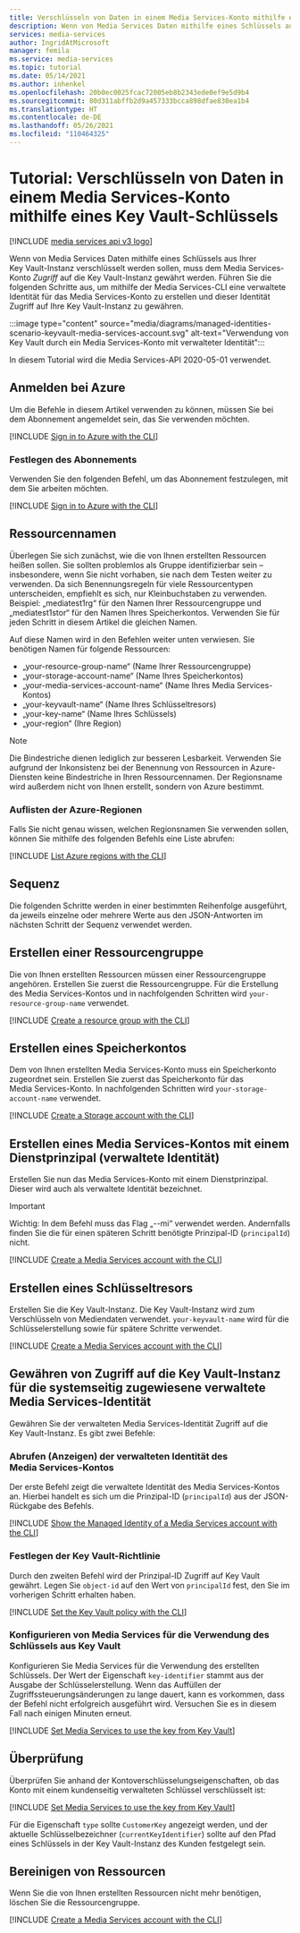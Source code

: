 ```yaml
---
title: Verschlüsseln von Daten in einem Media Services-Konto mithilfe eines Key Vault-Schlüssels
description: Wenn von Media Services Daten mithilfe eines Schlüssels aus Ihrer Key Vault-Instanz verschlüsselt werden sollen, muss dem Media Services-Konto *Zugriff* auf die Key Vault-Instanz gewährt werden. Führen Sie die folgenden Schritte aus, um mithilfe der Media Services-CLI eine verwaltete Identität für das Media Services-Konto zu erstellen und dieser Identität Key Vault-Zugriff zu gewähren.
services: media-services
author: IngridAtMicrosoft
manager: femila
ms.service: media-services
ms.topic: tutorial
ms.date: 05/14/2021
ms.author: inhenkel
ms.openlocfilehash: 20b0ec0025fcac72005eb8b2343ede0ef9e5d9b4
ms.sourcegitcommit: 80d311abffb2d9a457333bcca898dfae830ea1b4
ms.translationtype: HT
ms.contentlocale: de-DE
ms.lasthandoff: 05/26/2021
ms.locfileid: "110464325"
---
```

# <a name="tutorial-use-a-key-vault-key-to-encrypt-data-into-a-media-services-account"></a>Tutorial: Verschlüsseln von Daten in einem Media Services-Konto mithilfe eines Key Vault-Schlüssels

[!INCLUDE [media services api v3 logo](./includes/v3-hr.md)]

Wenn von Media Services Daten mithilfe eines Schlüssels aus Ihrer Key Vault-Instanz verschlüsselt werden sollen, muss dem Media Services-Konto *Zugriff* auf die Key Vault-Instanz gewährt werden. Führen Sie die folgenden Schritte aus, um mithilfe der Media Services-CLI eine verwaltete Identität für das Media Services-Konto zu erstellen und dieser Identität Zugriff auf Ihre Key Vault-Instanz zu gewähren.

:::image type="content" source="media/diagrams/managed-identities-scenario-keyvault-media-services-account.svg" alt-text="Verwendung von Key Vault durch ein Media Services-Konto mit verwalteter Identität":::



In diesem Tutorial wird die Media Services-API 2020-05-01 verwendet.

## <a name="sign-in-to-azure"></a>Anmelden bei Azure

Um die Befehle in diesem Artikel verwenden zu können, müssen Sie bei dem Abonnement angemeldet sein, das Sie verwenden möchten.

 [!INCLUDE [Sign in to Azure with the CLI](./includes/task-sign-in-azure-cli.md)]

### <a name="set-subscription"></a>Festlegen des Abonnements

Verwenden Sie den folgenden Befehl, um das Abonnement festzulegen, mit dem Sie arbeiten möchten.

[!INCLUDE [Sign in to Azure with the CLI](./includes/task-set-azure-subscription-cli.md)]

## <a name="resource-names"></a>Ressourcennamen

Überlegen Sie sich zunächst, wie die von Ihnen erstellten Ressourcen heißen sollen.  Sie sollten problemlos als Gruppe identifizierbar sein – insbesondere, wenn Sie nicht vorhaben, sie nach dem Testen weiter zu verwenden. Da sich Benennungsregeln für viele Ressourcentypen unterscheiden, empfiehlt es sich, nur Kleinbuchstaben zu verwenden. Beispiel: „mediatest1rg“ für den Namen Ihrer Ressourcengruppe und „mediatest1stor“ für den Namen Ihres Speicherkontos. Verwenden Sie für jeden Schritt in diesem Artikel die gleichen Namen.

Auf diese Namen wird in den Befehlen weiter unten verwiesen.  Sie benötigen Namen für folgende Ressourcen:

- „your-resource-group-name“ (Name Ihrer Ressourcengruppe)
- „your-storage-account-name“ (Name Ihres Speicherkontos)
- „your-media-services-account-name“ (Name Ihres Media Services-Kontos)
- „your-keyvault-name“ (Name Ihres Schlüsseltresors)
- „your-key-name“ (Name Ihres Schlüssels)
- „your-region“ (Ihre Region)

> [!NOTE]
> Die Bindestriche dienen lediglich zur besseren Lesbarkeit. Verwenden Sie aufgrund der Inkonsistenz bei der Benennung von Ressourcen in Azure-Diensten keine Bindestriche in Ihren Ressourcennamen.
> Der Regionsname wird außerdem nicht von Ihnen erstellt,  sondern von Azure bestimmt.

### <a name="list-azure-regions"></a>Auflisten der Azure-Regionen

Falls Sie nicht genau wissen, welchen Regionsnamen Sie verwenden sollen, können Sie mithilfe des folgenden Befehls eine Liste abrufen:

[!INCLUDE [List Azure regions with the CLI](./includes/task-list-azure-regions-cli.md)]

## <a name="sequence"></a>Sequenz

Die folgenden Schritte werden in einer bestimmten Reihenfolge ausgeführt, da jeweils einzelne oder mehrere Werte aus den JSON-Antworten im nächsten Schritt der Sequenz verwendet werden.

## <a name="create-a-resource-group"></a>Erstellen einer Ressourcengruppe

Die von Ihnen erstellten Ressourcen müssen einer Ressourcengruppe angehören. Erstellen Sie zuerst die Ressourcengruppe. Für die Erstellung des Media Services-Kontos und in nachfolgenden Schritten wird `your-resource-group-name` verwendet.

[!INCLUDE [Create a resource group with the CLI](./includes/task-create-resource-group-cli.md)]

## <a name="create-a-storage-account"></a>Erstellen eines Speicherkontos

Dem von Ihnen erstellten Media Services-Konto muss ein Speicherkonto zugeordnet sein. Erstellen Sie zuerst das Speicherkonto für das Media Services-Konto. In nachfolgenden Schritten wird `your-storage-account-name` verwendet.

[!INCLUDE [Create a Storage account with the CLI](./includes/task-create-storage-account-cli.md)]

## <a name="create-a-media-services-account-with-a-service-principal-managed-identity"></a>Erstellen eines Media Services-Kontos mit einem Dienstprinzipal (verwaltete Identität)

Erstellen Sie nun das Media Services-Konto mit einem Dienstprinzipal. Dieser wird auch als verwaltete Identität bezeichnet.

> [!IMPORTANT]
> Wichtig: In dem Befehl muss das Flag „--mi“ verwendet werden.  Andernfalls finden Sie die für einen späteren Schritt benötigte Prinzipal-ID (`principalId`) nicht.

[!INCLUDE [Create a Media Services account with the CLI](./includes/task-create-media-services-account-managed-identity-cli.md)]

## <a name="create-a-key-vault"></a>Erstellen eines Schlüsseltresors

Erstellen Sie die Key Vault-Instanz.  Die Key Vault-Instanz wird zum Verschlüsseln von Mediendaten verwendet. `your-keyvault-name` wird für die Schlüsselerstellung sowie für spätere Schritte verwendet.

[!INCLUDE [Create a Media Services account with the CLI](./includes/task-create-key-vault-cli.md)]

## <a name="grant-the-media-services-system-assigned-managed-identity-access-to-the-key-vault"></a>Gewähren von Zugriff auf die Key Vault-Instanz für die systemseitig zugewiesene verwaltete Media Services-Identität

Gewähren Sie der verwalteten Media Services-Identität Zugriff auf die Key Vault-Instanz. Es gibt zwei Befehle:

### <a name="get-show-the-managed-identity-of-the-media-services-account"></a>Abrufen (Anzeigen) der verwalteten Identität des Media Services-Kontos

Der erste Befehl zeigt die verwaltete Identität des Media Services-Kontos an. Hierbei handelt es sich um die Prinzipal-ID (`principalId`) aus der JSON-Rückgabe des Befehls.

[!INCLUDE [Show the Managed Identity of a Media Services account with the CLI](./includes/task-show-account-managed-identity-cli.md)]

### <a name="set-the-key-vault-policy"></a>Festlegen der Key Vault-Richtlinie

Durch den zweiten Befehl wird der Prinzipal-ID Zugriff auf Key Vault gewährt. Legen Sie `object-id` auf den Wert von `principalId` fest, den Sie im vorherigen Schritt erhalten haben.

[!INCLUDE [Set the Key Vault policy with the CLI](./includes/task-set-key-vault-policy-cli.md)]

### <a name="set-media-services-to-use-the-key-from-key-vault"></a>Konfigurieren von Media Services für die Verwendung des Schlüssels aus Key Vault

Konfigurieren Sie Media Services für die Verwendung des erstellten Schlüssels. Der Wert der Eigenschaft `key-identifier` stammt aus der Ausgabe der Schlüsselerstellung. Wenn das Auffüllen der Zugriffssteuerungsänderungen zu lange dauert, kann es vorkommen, dass der Befehl nicht erfolgreich ausgeführt wird. Versuchen Sie es in diesem Fall nach einigen Minuten erneut.

[!INCLUDE [Set Media Services to use the key from Key Vault](./includes/task-set-encryption-cli.md)]

## <a name="validation"></a>Überprüfung

Überprüfen Sie anhand der Kontoverschlüsselungseigenschaften, ob das Konto mit einem kundenseitig verwalteten Schlüssel verschlüsselt ist:

[!INCLUDE [Set Media Services to use the key from Key Vault](./includes/task-show-account-encryption-cli.md)]

Für die Eigenschaft `type` sollte `CustomerKey` angezeigt werden, und der aktuelle Schlüsselbezeichner (`currentKeyIdentifier`) sollte auf den Pfad eines Schlüssels in der Key Vault-Instanz des Kunden festgelegt sein.

## <a name="clean-up-resources"></a>Bereinigen von Ressourcen

Wenn Sie die von Ihnen erstellten Ressourcen nicht mehr benötigen, löschen Sie die Ressourcengruppe.

[!INCLUDE [Create a Media Services account with the CLI](./includes/clean-up-resources-cli.md)]
